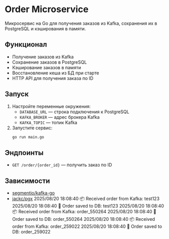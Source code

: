 # Order Microservice

Микросервис на Go для получения заказов из Kafka, сохранения их в PostgreSQL и кэширования в памяти.

## Функционал
- Получение заказов из Kafka
- Сохранение заказов в PostgreSQL
- Кэширование заказов в памяти
- Восстановление кеша из БД при старте
- HTTP API для получения заказа по ID

## Запуск
1. Настройте переменные окружения:
   - `DATABASE_URL` — строка подключения к PostgreSQL
   - `KAFKA_BROKER` — адрес брокера Kafka
   - `KAFKA_TOPIC` — топик Kafka
2. Запустите сервис:
   ```sh
   go run main.go
   ```

## Эндпоинты
- `GET /order/{order_id}` — получить заказ по ID

## Зависимости
- [segmentio/kafka-go](https://github.com/segmentio/kafka-go)
- [jackc/pgx](https://github.com/jackc/pgx)
2025/08/20 18:08:40 📦 Received order from Kafka: test123
2025/08/20 18:08:40 💾 Order saved to DB: test123
2025/08/20 18:08:40 📦 Received order from Kafka: order_550264
2025/08/20 18:08:40 💾 Order saved to DB: order_550264
2025/08/20 18:08:40 📦 Received order from Kafka: order_259022
2025/08/20 18:08:40 💾 Order saved to DB: order_259022